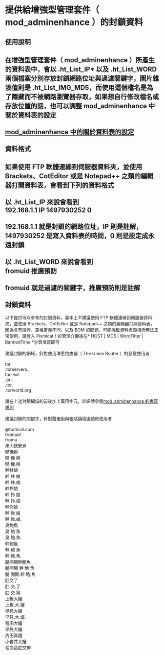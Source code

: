 提供給增強型管理套件（ mod_adminenhance ）的封鎖資料 
========
  
使用說明
-------------
在增強型管理套件（ mod_adminenhance ）所產生的資料表中，會以 .ht_List_IP* 以及 .ht_List_WORD 兩個檔案分別存放封鎖網路位址與過濾關鍵字，圖片雜湊值則是 .ht_List_IMG_MD5，而使用這個檔名是為了隱藏而不被網路瀏覽器存取，如果想自行修改檔名或存放位置的話，也可以調整 mod_adminenhance 中關於資料表的設定  
<br>
[mod_adminenhance 中的關於資料表的設定](https://github.com/Suzhou65/mod_adminenhance/blob/master/mod_adminenhance.php#L7)  
<br>
資料格式
-------------
如果使用 FTP 軟體連線到伺服器資料夾，並使用 Brackets、CotEditor 或是 Notepad++ 之類的編輯器打開資料表，會看到下列的資料格式  
<br>
以 .ht_List_IP 來說會看到  
192.168.1.1	IP	1497930252	0  
<br>
192.168.1.1 就是封鎖的網路位址，IP 則是註解，1497930252 是寫入資料表的時間，0 則是設定成永遠封鎖  
<br>
以 .ht_List_WORD 來說會看到  
fromuid	推廣預防  
<br>
fromuid 就是過濾的關鍵字，推廣預防則是註解  
<br>
封鎖資料
------------
以下提供可以參考的封鎖資料，基本上不建議使用 FTP 軟體連線到伺服器資料夾，並使用 Brackets、CotEditor 或是 Notepad++ 之類的編輯器打開資料表，因為會有段行、空格定義不同，以及 BOM 的問題，可能導致資料表毀損而無法正常使用，請登入 Pixmicat！的管理介面後在* HOST | MD5 | WordFilter | BannedTime *分頁填寫即可  
<br>
建議封鎖的網域，針對使用洋蔥路由器（ The Onion Router ）的惡意使用者  
<br>
tor  
.torservers.  
tor-exit  
.ori.  
.tor.  
.torworld.org  
<br>
請在上述封鎖網域的前後加上萬用字元，詳細請參閱[mod_adminenhance 的書寫規則](https://github.com/pixmicat/pixmicat_modules/blob/develop/mod_adminenhance/mod_adminenhance.php#L259)  
<br>
建議封鎖的關鍵字，針對聲優廚與張貼論壇連結的使用者  
<br>
@hotmail.com  
fromuid  
fromu  
東山技安鼻  
糙機掰  
糙 機 掰  
糙.機.掰  
幹林娘  
幹 林 娘  
幹.林.娘.  
幹拎娘  
幹 拎 娘  
幹.拎.娘.  
幹你娘  
幹 你 娘  
幹.你.娘.  
臭鮑魚  
臭 鮑 魚  
臭.鮑.魚.  
幹鮑魚  
幹 鮑 魚  
幹.鮑.魚.  
腿開開幹鮑魚  
腿開開 幹 鮑 魚  
腿.開開.幹.鮑.魚  
肛交了  
肛.交.了  
肛.交.狗.  
上板大嬸  
上板.大.嬸  
早見大嬸  
早見.大.嬸.  
種田大嬸  
早見大嬸  
內田真禮  
小岩井大嬸  
松崗這肛交狗  